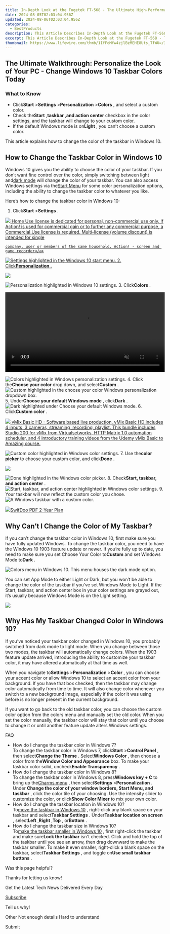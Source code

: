```yaml
---
title: In-Depth Look at the Fugetek FT-568 - The Ultimate High-Performance Selfie Stick
date: 2024-08-05T02:03:04.956Z
updated: 2024-08-06T02:03:04.956Z
categories:
  - BestProducts
description: This Article Describes In-Depth Look at the Fugetek FT-568 - The Ultimate High-Performance Selfie Stick
excerpt: This Article Describes In-Depth Look at the Fugetek FT-568 - The Ultimate High-Performance Selfie Stick
thumbnail: https://www.lifewire.com/thmb/1IfFoMfw4zjlBzMEHE8Uts_TfWU=/300x200/filters:no_upscale():max_bytes(150000):strip_icc():format(webp)/_hero_SQ_2LW4048577-1-688d7596b0c74b17985312f8a775aea7.jpg
---
```


## The Ultimate Walkthrough: Personalize the Look of Your PC - Change Windows 10 Taskbar Colors Today
### What to Know

* Click**Start** \>**Settings** \>**Personalization** \>**Colors** , and select a custom color.
* Check the**Start** ,**taskbar** ,**and action center** checkbox in the color settings, and the taskbar will change to your custom color.
* If the default Windows mode is on**Light** , you can’t choose a custom color.

 This article explains how to change the color of the taskbar in Windows 10.

## How to Change the Taskbar Color in Windows 10

 Windows 10 gives you the ability to choose the color of your taskbar. If you don’t want fine control over the color, simply switching between light and[dark mode](https://www.lifewire.com/turn-on-windows-10-dark-theme-4587692) will change the color of your taskbar. You can also access Windows settings via the[Start Menu](https://www.lifewire.com/windows-10-start-menu-tour-3506815) for some color personalization options, including the ability to change the taskbar color to whatever you like.

 Here’s how to change the taskbar color in Windows 10:

1. Click**Start** \>**Settings** .  
<!-- affiliate ads begin -->
<a href="https://checkout.mirillis.com/order/checkout.php?PRODS=4704640&QTY=1&AFFILIATE=108875&CART=1"> <img src="https://secure.avangate.com/images/merchant/547a5a56d43f6d40f9a6a2f76501d013/products/1_mirillis_action_boxshot_store_1x.jpg" border="0">
	Home Use license is dedicated for personal, non-commercial use only. 
	If Action! is used for commercial gain or to further any commercial purpose, 
	a Commercial Use license is required. Multi-license (volume discount) is intended for single 
 
	company, user or members of the same household. Action! - screen and game recorder</a>
<!-- affiliate ads end -->
![Settings highlighted in the Windows 10 start menu.](https://www.lifewire.com/thmb/_3yFCu2vpkCj2sGFGwRKhs5fhyk=/1500x0/filters:no_upscale():max_bytes(150000):strip_icc():format(webp)/Settings-743b3fd7d16d4bd497ba9c57acea34e9.jpg)
2. Click**Personalization** .  
<!-- affiliate ads begin -->
<a href="https://secure.2checkout.com/order/checkout.php?PRODS=4621764&QTY=1&AFFILIATE=108875&CART=1"><img src="https://www.x-mirage.com/x-mirage/img/page-home.jpg" border="0"></a>
<!-- affiliate ads end -->
![Personalization highlighted in Windows 10 settings.](https://www.lifewire.com/thmb/wVm6EMDfsoVarlbSfz8mkWF1nWU=/1500x0/filters:no_upscale():max_bytes(150000):strip_icc():format(webp)/Personalizationannotated-23cf54124d3b4f02a4b3e7df15707474.jpg)
3. Click**Colors** .  
<!-- affiliate ads begin -->
<a href="https://secure.2checkout.com/order/checkout.php?PRODS=36506229&QTY=1&AFFILIATE=108875&CART=1"><video width="100%" height="" class="rounded-t-md shadow-lg relative z-20" controls="" autoplay="" loop="" muted="" playsinline="" webkit-playinginline="">
<source type="video/mp4" src="https://aidaform.com/images/videos/aidaform-welcome-site.mp4"><source type="video/webm" src="https://aidaform.com/images/videos/aidaform-welcome-site.webm"></video></a>
<!-- affiliate ads end -->
![Colors highlighted in Windows personalization settings.](https://www.lifewire.com/thmb/h4AKm5Ov_-l9-WUa59FFlmGeFXE=/1500x0/filters:no_upscale():max_bytes(150000):strip_icc():format(webp)/Colorsannotated-3e87b0199bfb45ea813801b762278806.jpg)
4. Click the**Choose your color** drop down, and select**Custom** .  
![Custom highlighted in the choose your color Windows personalization dropdown box.](https://www.lifewire.com/thmb/eA7uewut5FM7kZcZg4i8rTtsoAc=/1500x0/filters:no_upscale():max_bytes(150000):strip_icc():format(webp)/Customannotated-e732222a31ff4e7084109b0cde824d2f.jpg)
5. Under**Choose your default Windows mode** , click**Dark** .  
![Dark highlighted under Choose your default Windows mode.](https://www.lifewire.com/thmb/hwscXAtkVVGnRXJOxVPrK4-g_N0=/1500x0/filters:no_upscale():max_bytes(150000):strip_icc():format(webp)/Darkannotated-24f27a05096643cbaea9db7154eb3c20.jpg)
6. Click**Custom color** .  
<!-- affiliate ads begin -->
<a href="https://secure.2checkout.com/order/checkout.php?PRODS=4718728&QTY=1&AFFILIATE=108875&CART=1"> <img src="https://secure.avangate.com/images/merchant/ce9a6fb2becc2d235e62b125e9260102/products/vMixCallScreenshot1-large.jpg" border="0"> vMix Basic HD - Software based live production. vMix Basic HD includes 4 inputs, 3 cameras, streaming, recording, playlist. 
This bundle includes Studio 200 for vMix from Virtualsetworks, HTTP Matrix 1.0 automation scheduler, and 4 introductory training videos from the Udemy vMix Basic to Amazing course. </a>
<!-- affiliate ads end -->
![Custom color highlighted in Windows color settings.](https://www.lifewire.com/thmb/M8gPUzgdrRCHL-40UiGLeUBo8i8=/1500x0/filters:no_upscale():max_bytes(150000):strip_icc():format(webp)/Customcolorannotated-b599f0b8b4fe4e0b92240f051aee0d90.jpg)
7. Use the**color picker** to choose your custom color, and click**Done** .  
<!-- affiliate ads begin -->
<a href="https://secure.2checkout.com/order/checkout.php?PRODS=4620778&QTY=1&AFFILIATE=108875&CART=1"><img src="https://secure.avangate.com/images/merchant/07dd4d5a72f5740ef0f035f201951476/728__90banner.jpg" border="0"></a>
<!-- affiliate ads end -->
![Done highlighted in the Windows color picker.](https://www.lifewire.com/thmb/hGVjGq0ok4PwKRRjTNyRMCrpwQY=/1500x0/filters:no_upscale():max_bytes(150000):strip_icc():format(webp)/Doneannotated-e3cd94035aaa41fd840c08ca0229a5e7.jpg)
8. Check**Start, taskbar, and action center** .  
![Start, taskbar, and action center highlighted in Windows color settings.](https://www.lifewire.com/thmb/LPdVkLGGBF1YEkawGekexSLhfmQ=/1500x0/filters:no_upscale():max_bytes(150000):strip_icc():format(webp)/Checkannotated-4039a9b9c80b4b75b1a3ade7dc789b60.jpg)
9. Your taskbar will now reflect the custom color you chose.  
![A Windows taskbar with a custom color.](https://www.lifewire.com/thmb/hvjLb5gR-qGVHlTSnJhsrlMQwBE=/1500x0/filters:no_upscale():max_bytes(150000):strip_icc():format(webp)/Taskbarannotated-749a9acd40234ceeb4d1894fa675beca.jpg)

<!-- affiliate ads begin -->
<a href="https://purchase.swifdoo.com/order/checkout.php?PRODS=40002580&QTY=1&AFFILIATE=108875&CART=1"><img src="https://secure.avangate.com/images/merchant/8b932759a5a04ddb34bf79e3f9072e4b/products/3_Product%20box%20white-1024x1024.png" border="0">SwifDoo PDF 2-Year Plan</a>
<!-- affiliate ads end -->
## Why Can’t I Change the Color of My Taskbar?

 If you can’t change the taskbar color in Windows 10, first make sure you have fully updated Windows. To change the taskbar color, you need to have the Windows 10 1903 feature update or newer. If you’re fully up to date, you need to make sure you set Choose Your Color to**Custom** and set Windows Mode to**Dark** .

![Colors menu in Windows 10. This menu houses the dark mode option.](https://www.lifewire.com/thmb/fUzWLhtj_44EGlchuXXx4vjABx8=/1500x0/filters:no_upscale():max_bytes(150000):strip_icc():format(webp)/darkthemescreenshot-5c76fc2cc9e77c0001fd594b.jpg)

 You can set App Mode to either Light or Dark, but you won’t be able to change the color of the taskbar if you've set Windows Mode to Light. If the Start, taskbar, and action center box in your color settings are grayed out, it’s usually because Windows Mode is on the Light setting.

<!-- affiliate ads begin -->
<a href="https://store.nero.com/order/checkout.php?PRODS=42570605&QTY=1&AFFILIATE=108875&CART=1"><img src="http://cdnwww.nero.com/nero-com-wAssets/img/banners/2023/usbXcopy/Nero_USB_x_copy_Screen_2.png" border="0"></a>
<!-- affiliate ads end -->
## Why Has My Taskbar Changed Color in Windows 10?

 If you’ve noticed your taskbar color changed in Windows 10, you probably switched from dark mode to light mode. When you change between those two modes, the taskbar will automatically change colors. When the 1903 feature update arrived, introducing the ability to customize your taskbar color, it may have altered automatically at that time as well.

 When you navigate to**Settings** \>**Personalization** \>**Color** , you can choose your accent color or allow Windows 10 to select an accent color from your background. If you have that box checked, then the taskbar may change color automatically from time to time. It will also change color whenever you switch to a new background image, especially if the color it was using before is no longer present in the current background.

 If you want to go back to the old taskbar color, you can choose the custom color option from the colors menu and manually set the old color. When you set the color manually, the taskbar color will stay that color until you choose to change it or until another feature update alters Windows settings.

 FAQ

* How do I change the taskbar color in Windows 7?  
 To change the taskbar color in Windows 7, click**Start** \>**Control Panel** , then select**Change the Theme** . Select**Windows Color** , then choose a color from the**Window Color and Appearance** box. To make your taskbar color solid, uncheck**Enable Transparency** .
* How do I change the taskbar color in Windows 8?  
 To change the taskbar color in Windows 8, press**Windows key + C** to bring up the[Charms menu](https://www.lifewire.com/using-windows-8-charms-bar-3506970) , then select**Settings** \>**Personalization** . Under **Change the color of your window borders, Start Menu, and taskbar** , click the color tile of your choosing. Use the intensity slider to customize the color, or click**Show Color Mixer** to mix your own color.
* How do I change the taskbar location in Windows 10?  
 To[move the taskbar in Windows 10](https://www.lifewire.com/move-taskbar-in-windows-10-4584654) , right-click any blank space on your taskbar and select**Taskbar Settings** . Under**Taskbar location on screen** , select**Left** ,**Right** ,**Top** , or**Bottom** .
* How do I change the taskbar size in Windows 10?  
 To[make the taskbar smaller in Windows 10](https://www.lifewire.com/make-taskbar-smaller-on-windows-10-5121157) , first right-click the taskbar and make sure**Lock the taskbar** isn't checked. Click and hold the top of the taskbar until you see an arrow, then drag downward to make the taskbar smaller. To make it even smaller, right-click a blank space on the taskbar, select**Taskbar Settings** , and toggle on**Use small taskbar buttons** .

Was this page helpful?

Thanks for letting us know!

 Get the Latest Tech News Delivered Every Day

[Subscribe](https://www.lifewire.com/#)

Tell us why!

 Other  Not enough details  Hard to understand

 Submit

<ins class="adsbygoogle"
     style="display:block"
     data-ad-format="autorelaxed"
     data-ad-client="ca-pub-7571918770474297"
     data-ad-slot="1223367746"></ins>



<ins class="adsbygoogle"
     style="display:block"
     data-ad-client="ca-pub-7571918770474297"
     data-ad-slot="8358498916"
     data-ad-format="auto"
     data-full-width-responsive="true"></ins>
